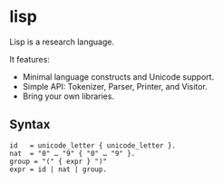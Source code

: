 # lisp

Lisp is a research language.

It features:

* Minimal language constructs and Unicode support.
* Simple API: Tokenizer, Parser, Printer, and Visitor.
* Bring your own libraries.

## Syntax

```
id   = unicode_letter { unicode_letter }.
nat  = "0" … "9" { "0" … "9" }.
group = "(" { expr } ")"
expr = id | nat | group.
```